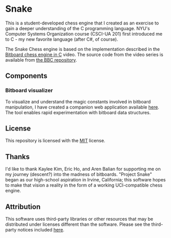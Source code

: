 # Snake
This is a student-developed chess engine that I created as an exercise to gain a
deeper understanding of the C programming language. NYU's Computer Systems
Organization course (CSCI-UA 201) first introduced me to C - my new favorite
language (after C#, of course). 

The Snake Chess engine is based on the implementation described in the
[Bitboard chess engine in C](https://youtu.be/QUNP-UjujBM) video. The source
code from the video series is available from
[the BBC repository](https://github.com/maksimKorzh/bbc). 
## Components
### Bitboard visualizer
To visualize and understand the magic constants involved in bitboard
manipulation, I have created a companion web application available
[here](https://ishanpranav.github.io/snake-chess/tools/index.html). 
The tool enables rapid experimentation with bitboard data structures. 
## License
This repository is licensed with the [MIT](LICENSE.txt) license. 
## Thanks
I'd like to thank Kaylee Kim, Eric Ho, and Aren Balian for supporting me on my
journey (descent?) into the madness of bitboards. "Project Snake" began as our
high-school aspiration in Irvine, California; this software hopes to make that
vision a reality in the form of a working UCI-compatible chess engine. 
## Attribution
This software uses third-party libraries or other resources that may be
distributed under licenses different than the software. Please see the third-
party notices included [here](THIRD-PARTY-NOTICES.md). 
